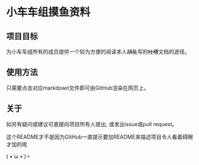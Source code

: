 # 小车车组摸鱼资料

## 项目目标

为小车车组所有的成员提供一个较为方便的阅读本人~~胡乱~~写的~~吐槽~~文档的途径。

## 使用方法

只需要点击对应markdown文件即可由GitHub渲染在网页上。

## 关于

如另有疑问或建议可直接向项目所有人提出, 或发出issue或pull request。

这个README才不是因为GitHub一直提示要加README来描述项目令人看着碍眼才加的呢

( •̀ ω •́ )✧

